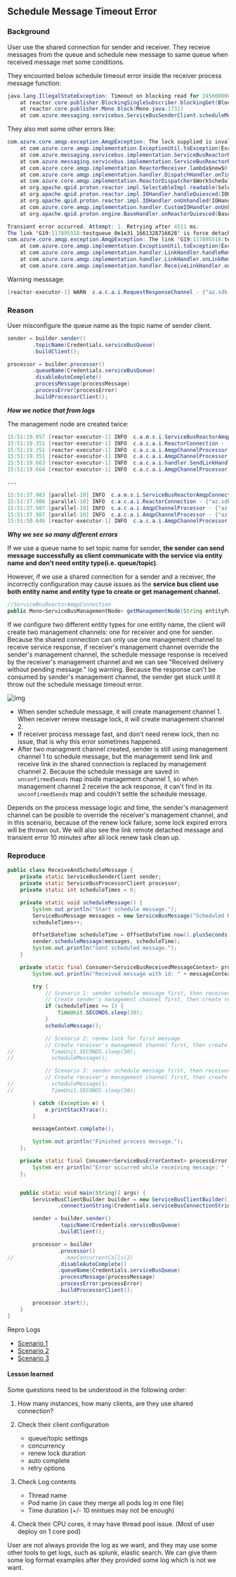 ## Schedule Message Timeout Error

### Background

User use the shared connection for sender and receiver. They receive messages from the queue and schedule new message to same queue when received message met some conditions.

They encounted below schedule timeout error inside the receiver process message function:

```Java
java.lang.IllegalStateException: Timeout on blocking read for 245600000000 NANOSECONDS
	at reactor.core.publisher.BlockingSingleSubscriber.blockingGet(BlockingSingleSubscriber.java:123)
	at reactor.core.publisher.Mono.block(Mono.java:1731)
	at com.azure.messaging.servicebus.ServiceBusSenderClient.scheduleMessage(ServiceBusSenderClient.java:274)
```

They also met some other errors like:

```Java
com.azure.core.amqp.exception.AmqpException: The lock supplied is invalid. Either the lock expired, or the message has already been removed from the queue. 
	at com.azure.core.amqp.implementation.ExceptionUtil.toException(ExceptionUtil.java:85)
	at com.azure.messaging.servicebus.implementation.ServiceBusReactorReceiver.updateOutcome(ServiceBusReactorReceiver.java:310)
	at com.azure.messaging.servicebus.implementation.ServiceBusReactorReceiver.decodeDelivery(ServiceBusReactorReceiver.java:228)
	at com.azure.core.amqp.implementation.ReactorReceiver.lambda$new$0(ReactorReceiver.java:86)
	at com.azure.core.amqp.implementation.handler.DispatchHandler.onTimerTask(DispatchHandler.java:34)
	at com.azure.core.amqp.implementation.ReactorDispatcher$WorkScheduler.run(ReactorDispatcher.java:202)
	at org.apache.qpid.proton.reactor.impl.SelectableImpl.readable(SelectableImpl.java:118)
	at org.apache.qpid.proton.reactor.impl.IOHandler.handleQuiesced(IOHandler.java:61)
	at org.apache.qpid.proton.reactor.impl.IOHandler.onUnhandled(IOHandler.java:390)
	at com.azure.core.amqp.implementation.handler.CustomIOHandler.onUnhandled(CustomIOHandler.java:43)
	at org.apache.qpid.proton.engine.BaseHandler.onReactorQuiesced(BaseHandler.java:87)
```

```Java
Transient error occurred. Attempt: 1. Retrying after 4511 ms.
The link 'G19:117895518:testqueue_0e1e31_1661328716628' is force detached. Code: consumer(link60049597). Details: AmqpMessageConsumer.IdleTimerExpired: Idle timeout: 00:10:00. TrackingId:db7bf3c800000040039448bd6305dd4f_G19_B23, SystemTracker:servicebusliuku:Queue:testqueue, Timestamp:2022-08-24T08:22:41, errorContext[NAMESPACE: servicebusliuku.servicebus.windows.net. ERROR CONTEXT: N/A, PATH: testqueue, REFERENCE_ID: testqueue_0e1e31_1661328716628, LINK_CREDIT: 0]
com.azure.core.amqp.exception.AmqpException: The link 'G19:117895518:testqueue_0e1e31_1661328716628' is force detached. Code: consumer(link60049597). Details: AmqpMessageConsumer.IdleTimerExpired: Idle timeout: 00:10:00. TrackingId:db7bf3c800000040039448bd6305dd4f_G19_B23, SystemTracker:servicebusliuku:Queue:testqueue, Timestamp:2022-08-24T08:22:41, errorContext[NAMESPACE: servicebusliuku.servicebus.windows.net. ERROR CONTEXT: N/A, PATH: testqueue, REFERENCE_ID: testqueue_0e1e31_1661328716628, LINK_CREDIT: 0]
	at com.azure.core.amqp.implementation.ExceptionUtil.toException(ExceptionUtil.java:85)
	at com.azure.core.amqp.implementation.handler.LinkHandler.handleRemoteLinkClosed(LinkHandler.java:111)
	at com.azure.core.amqp.implementation.handler.LinkHandler.onLinkRemoteClose(LinkHandler.java:59)
	at com.azure.core.amqp.implementation.handler.ReceiveLinkHandler.onLinkRemoteClose(ReceiveLinkHandler.java:219
```

Warning messsage:

```Java
[reactor-executor-1] WARN  c.a.c.a.i.RequestResponseChannel - {"az.sdk.message":"Received delivery without pending message.","connectionId":"MF_e42b54_1661330246759","linkName":"testqueue-mgmt","messageId":"2"}
```

### Reason 

User misconfigure the queue name as the topic name of sender client. 

```Java
sender = builder.sender()
        .topicName(Credentials.serviceBusQueue)
        .buildClient();

processor = builder.processor()
        .queueName(Credentials.serviceBusQueue)
        .disableAutoComplete()
        .processMessage(processMessage)
        .processError(processError)
        .buildProcessorClient();
```

***How we notice that from logs***

The management node are created twice:

```Java
15:51:19.057 [reactor-executor-1] INFO  c.a.m.s.i.ServiceBusReactorAmqpConnection - Creating management node. entityPath: [testqueue]. address: [testqueue/$management]. linkName: [testqueue-mgmt]
15:51:19.351 [reactor-executor-1] INFO  c.a.c.a.i.ReactorConnection - {"az.sdk.message":"Emitting new response channel.","connectionId":"MF_3a9815_1661327474431","entityPath":"testqueue/$management","linkName":"testqueue-mgmt"}
15:51:19.351 [reactor-executor-1] INFO  c.a.c.a.i.AmqpChannelProcessor - {"az.sdk.message":"Setting next AMQP channel.","connectionId":"MF_3a9815_1661327474431","entityPath":"testqueue/$management"}
15:51:19.351 [reactor-executor-1] INFO  c.a.c.a.i.AmqpChannelProcessor - {"az.sdk.message":"Next AMQP channel received, updating 0 current subscribers","connectionId":"MF_3a9815_1661327474431","entityPath":"testqueue/$management"}
15:51:19.663 [reactor-executor-1] INFO  c.a.c.a.i.handler.SendLinkHandler - {"az.sdk.message":"onLinkRemoteOpen","connectionId":"MF_3a9815_1661327474431","linkName":"testqueue-mgmt:sender","entityPath":"testqueue/$management","remoteTarget":"Target{address='testqueue/$management', durable=NONE, expiryPolicy=SESSION_END, timeout=0, dynamic=false, dynamicNodeProperties=null, capabilities=null}"}
15:51:19.664 [reactor-executor-1] INFO  c.a.c.a.i.AmqpChannelProcessor - {"az.sdk.message":"Channel is now active.","connectionId":"MF_3a9815_1661327474431","entityPath":"testqueue/$management"}

... 

15:51:37.983 [parallel-10] INFO  c.a.m.s.i.ServiceBusReactorAmqpConnection - Creating management node. entityPath: [testqueue]. address: [testqueue/$management]. linkName: [testqueue-mgmt]
15:51:37.986 [parallel-10] INFO  c.a.c.a.i.ReactorConnection - {"az.sdk.message":"Emitting new response channel.","connectionId":"MF_3a9815_1661327474431","entityPath":"testqueue/$management","linkName":"testqueue-mgmt"}
15:51:37.987 [parallel-10] INFO  c.a.c.a.i.AmqpChannelProcessor - {"az.sdk.message":"Setting next AMQP channel.","connectionId":"MF_3a9815_1661327474431","entityPath":"testqueue/$management"}
15:51:37.987 [parallel-10] INFO  c.a.c.a.i.AmqpChannelProcessor - {"az.sdk.message":"Next AMQP channel received, updating 0 current subscribers","connectionId":"MF_3a9815_1661327474431","entityPath":"testqueue/$management"}
15:51:50.646 [reactor-executor-1] INFO  c.a.c.a.i.AmqpChannelProcessor - {"az.sdk.message":"Channel is now active.","connectionId":"MF_3a9815_1661327474431","entityPath":"testqueue/$management"}
```

***Why we see so many different errors***

If we use a queue name to set topic name for sender, **the sender can send message successfully as client communicate with the service via entity name and don't need entity type(i.e. queue/topic)**. 

However, if we use a shared connection for a sender and a receiver, the incorrectly configuration may cause issues as the **service bus client use both entity name and entity type to create or get management channel.**

```Java
//ServiceBusReactorAmqpConnection
public Mono<ServiceBusManagementNode> getManagementNode(String entityPath, MessagingEntityType entityType) 
```

If we configure two different entity types for one entity name, the client will create two management channels: one for receiver and one for sender. Because the shared connection can only use one management channel to receive service response, if receiver's management channel override the sender's management channel, the schedule message response is received by the receiver's management channel and we can see "Received delivery without pending message." log warning. Because the response can't be consumed by sender's management channel, the sender get stuck until it throw out the schedule message timeout error. 

![img](./schedule-timeout-issue.png)

- When sender schedule message, it will create management channel 1. When receiver renew message lock, it will create management channel 2. 
- If receiver process message fast, and don't need renew lock, then no issue, that is why this error sometimes happened.
- After two managment channel created, sender is still using management channel 1 to schedule message, but the management send link and receive link in the shared connection is replaced by management channel 2. Because the schedule message are saved in `unconfirmedSends` map inside management channel 1, so when management channel 2 receive the ack response, it can't find in its `unconfirmedSends` map and couldn't settle the schedule message.

Depends on the process message logic and time, the sender's management channel can be posible to override the receiver's management channel, and in this scenario, because of the renew lock failure, some lock expired errors will be thrown out. We will also see the link remote detached message and transient error 10 minutes after all lock renew task clean up.

### Reproduce

```Java
public class ReceiveAndScheduleMessage {
    private static ServiceBusSenderClient sender;
    private static ServiceBusProcessorClient processor;
    private static int scheduleTimes = 0;

    private static void scheduleMessage() {
        System.out.println("Start schedule message.");
        ServiceBusMessage messages = new ServiceBusMessage("Scheduled Message");
        scheduleTimes++;

        OffsetDateTime scheduleTime = OffsetDateTime.now().plusSeconds(30);
        sender.scheduleMessage(messages, scheduleTime);
        System.out.println("Sent scheduled message.");
    }

    private static final Consumer<ServiceBusReceivedMessageContext> processMessage = messageContext -> {
        System.out.println("Received message with id: " + messageContext.getMessage().getMessageId());

        try {
            // Scenario 1: sender schedule message first, then receiver renew lock for second message
            // Create sender's management channel first, then create receiver's management channel
            if (scheduleTimes >= 1) {
                TimeUnit.SECONDS.sleep(30);
            }
            scheduleMessage();

            // Scenario 2: renew lock for first message
            // Create receiver's management channel first, then create sender's management channel
//            TimeUnit.SECONDS.sleep(30);
//            scheduleMessage();

            // Scenario 3: sender schedule message first, then receiver renew lock before complete message
            // Create receiver's management channel first, then create sender's management channel
//            scheduleMessage();
//            TimeUnit.SECONDS.sleep(30);

        } catch (Exception e) {
            e.printStackTrace();
        }

        messageContext.complete();

        System.out.println("Finished process message.");
    };

    private static final Consumer<ServiceBusErrorContext> processError = errorContext -> {
        System.err.println("Error occurred while receiving message: " + errorContext.getException());
    };


    public static void main(String[] args) {
        ServiceBusClientBuilder builder = new ServiceBusClientBuilder()
                .connectionString(Credentials.serviceBusConnectionString);

        sender = builder.sender()
                .topicName(Credentials.serviceBusQueue)
                .buildClient();

        processor = builder
                .processor()
//                .maxConcurrentCalls(2)
                .disableAutoComplete()
                .queueName(Credentials.serviceBusQueue)
                .processMessage(processMessage)
                .processError(processError)
                .buildProcessorClient();

        processor.start();
    }
}
```
Repro Logs

- [Scenario 1](./scenario-1-log.md)
- [Scenario 2](./scenario-2-log.md)
- [Scenario 3](./scenario-3-log.md)


#### Lesson learned

Some questions need to be understood in the following order:

1. How many instances, how many clients, are they use shared connection?
2. Check their client configuration
    - queue/topic settings
    - concurrency
    - renew lock duration 
    - auto complete 
    - retry options
3. Check Log contents
    - Thread name 
    - Pod name (in case they merge all pods log in one file)
    - Time duration (+/- 10 mintues may not be enough)

4. Check their CPU cores, it may have thread pool issue. (Most of user deploy on 1 core pod)

User are not always provide the log as we want, and they may use some other tools to get logs, such as splunk, elastic search. We can give them some log format examples after they provided some log which is not we want.





